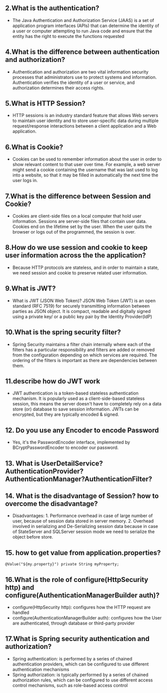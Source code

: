 ## 2.What is the authentication?
- The Java Authentication and Authorization Service (JAAS) is a set of application program interfaces (APIs) that can determine the identity of a user or computer attempting to run Java code and ensure that the entity has the right to execute the functions requested
## 4.What is the difference between authentication and authorization?
- Authentication and authorization are two vital information security processes that administrators use to protect systems and information. Authentication verifies the identity of a user or service, and authorization determines their access rights.
## 5.What is HTTP Session?
- HTTP sessions is an industry standard feature that allows Web servers to maintain user identity and to store user-specific data during multiple request/response interactions between a client application and a Web application.
## 6.What is Cookie?
- Cookies can be used to remember information about the user in order to show relevant content to that user over time. For example, a web server might send a cookie containing the username that was last used to log into a website, so that it may be filled in automatically the next time the user logs in.
## 7.What is the difference between Session and Cookie?
- Cookies are client-side files on a local computer that hold user information. Sessions are server-side files that contain user data. Cookies end on the lifetime set by the user. When the user quits the browser or logs out of the programmed, the session is over.
## 8.How do we use session and cookie to keep user information across the the application? 
- Because HTTP protocols are stateless, and in order to maintain a state, we need session and cookie to preserve related user information.
## 9.What is JWT?
- What is JWT (JSON Web Token)? JSON Web Token (JWT) is an open standard (RFC 7519) for securely transmitting information between parties as JSON object. It is compact, readable and digitally signed using a private key/ or a public key pair by the Identity Provider(IdP)
## 10.What is the spring security filter?
- Spring Security maintains a filter chain internally where each of the filters has a particular responsibility and filters are added or removed from the configuration depending on which services are required. The ordering of the filters is important as there are dependencies between them.
## 11.describe how do JWT work
- JWT authentication is a token-based stateless authentication mechanism. It is popularly used as a client-side-based stateless session, this means the server doesn't have to completely rely on a data store (or) database to save session information. JWTs can be encrypted, but they are typically encoded & signed.
## 12. Do you use any Encoder to encode Password
- Yes, it's the PasswordEncoder interface, implemented by BCryptPasswordEncoder to encoder our password.
## 13. What is UserDetailService? AuthenticationProvider?AuthenticationManager?AuthenticationFilter?
## 14. What is the disadvantage of Session? how to overcome the disadvantage?
- Disadvantages: 1. Performance overhead in case of large number of user, because of session data stored in server memory. 2. Overhead involved in serializing and De-Serializing session data because in case of StateServer and SQLServer session mode we need to serialize the object before store.
## 15. how to get value from application.properties?
`@Value("${my.property}")
private String myProperty;`
## 16.What is the role of configure(HttpSecurity http) and configure(AuthenticationManagerBuilder auth)?
- configure(HttpSecurity http): configures how the HTTP request are handled
- configure(AuthenticationManagerBuilder auth): configures how the User are authenticated, through database or third-party provider
## 17.What is Spring security authentication and authorization?
- Spring authentication: is performed by a series of chained authentication providers, which can be configured to use different authentication mechanisms
- Spring authorization: is typically performed by a series of chained authorization rules, which can be configured to use different access control mechanisms, such as role-based access control